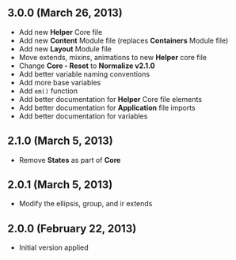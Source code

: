 ## 3.0.0 (March 26, 2013)

- Add new **Helper** Core file
- Add new **Content** Module file (replaces **Containers** Module file)
- Add new **Layout** Module file
- Move extends, mixins, animations to new **Helper** core file
- Change **Core - Reset** to **Normalize v2.1.0**
- Add better variable naming conventions
- Add more base variables
- Add `em()` function
- Add better documentation for **Helper** Core file elements
- Add better documentation for **Application** file imports
- Add better documentation for variables

## 2.1.0 (March 5, 2013)

- Remove **States** as part of **Core**

## 2.0.1 (March 5, 2013)

- Modify the ellipsis, group, and ir extends

## 2.0.0 (February 22, 2013)

- Initial version applied
